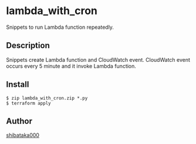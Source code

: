 # lambda\_with\_cron

Snippets to run Lambda function repeatedly.

## Description
Snippets create Lambda function and CloudWatch event.
CloudWatch event occurs every 5 minute and it invoke Lambda function.

## Install
```
$ zip lambda_with_cron.zip *.py
$ terraform apply
```

## Author
[shibataka000](https://github.com/shibataka000)
